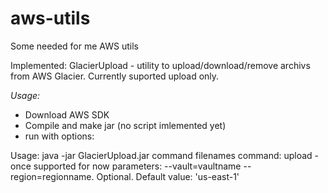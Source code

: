 aws-utils
=========

Some needed for me AWS utils

Implemented:
GlacierUpload - utility to upload/download/remove archivs from AWS Glacier. 
Currently suported upload only.

*Usage:*
* Download AWS SDK
* Compile and make jar (no script imlemented yet)
* run with options:

Usage:
  java -jar GlacierUpload.jar command <parameters> filenames
	command:
		upload - once supported for now
	parameters:
		--vault=vaultname
		--region=regionname. Optional. Default value: 'us-east-1'

